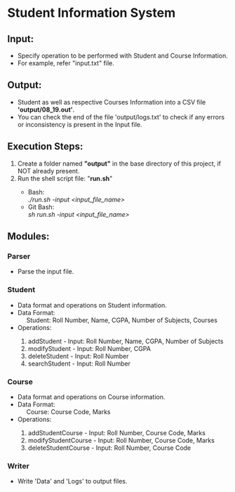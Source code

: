 # Student Information System

## Input:
<ul>
    <li>Specify operation to be performed with Student and Course Information.</li>
    <li>For example, refer "input.txt" file.</li>
</ul>

## Output:
<ul>
    <li>Student as well as respective Courses Information into a CSV file <strong>'output/08_19.out'</strong>.</li>
    <li>You can check the end of the file 'output/logs.txt' to check if any errors or inconsistency is present in the Input file.</li>
</ul>

## Execution Steps:
<ol>
    <li>Create a folder named <strong>"output"</strong> in the base directory of this project, if NOT already present.</li>
    <li>Run the shell script file: "<strong>run.sh</strong>"</li>
    <ul>
        <li>Bash: <br><em>./run.sh -input &lt;input_file_name&gt;</em></li>
        <li>Git Bash: <br><em>sh run.sh -input &lt;input_file_name&gt;</em></li>
    </ul>
</ol>


## Modules:

### Parser
<ul>
    <li>Parse the input file.</li>
</ul>

### Student
<ul>
    <li>Data format and operations on Student information.</li>
    <li>Data Format: <br>&nbsp;&nbsp;&nbsp;&nbsp;&nbsp;Student: Roll Number, Name, CGPA, Number of Subjects, Courses</li>
    <li>Operations:</li>
    <ol>
        <li>addStudent - Input: Roll Number, Name, CGPA, Number of Subjects</li>
        <li>modifyStudent - Input: Roll Number, CGPA</li>
        <li>deleteStudent - Input: Roll Number</li>
        <li>searchStudent - Input: Roll Number</li>
    </ol>
</ul>

### Course
<ul>
    <li>Data format and operations on Course information.</li>
    <li>Data Format: <br>&nbsp;&nbsp;&nbsp;&nbsp;&nbsp;Course: Course Code, Marks</li>
    <li>Operations:</li>
    <ol>
        <li>addStudentCourse - Input: Roll Number, Course Code, Marks</li>
        <li>modifyStudentCourse - Input: Roll Number, Course Code, Marks</li>
        <li>deleteStudentCourse - Input: Roll Number, Course Code</li>
    </ol>
</ul>

### Writer
<ul>
    <li>Write 'Data' and 'Logs' to output files.</li>
</ul>
